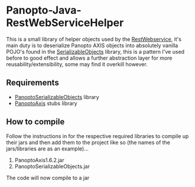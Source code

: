 Panopto-Java-RestWebServiceHelper
=================================

This is a small library of helper objects used by the [RestWebservice](https://github.com/andmar8/Panopto-Java-RestWebService), it's main duty is to deserialize Panopto AXIS objects into absolutely vanilla POJO's found in the [SerializableObjects](https://github.com/andmar8/Panopto-Java-SerializableObjects) library, this is a pattern I've used before to good effect and allows a further abstraction layer for more reusability/extensibility, some may find it overkill however.

Requirements
------------

* [PanoptoSerializableObjects](https://github.com/andmar8/Panopto-Java-SerializableObjects) library
* [PanoptoAxis](https://github.com/andmar8/Panopto-Java-Axis) stubs library

How to compile
--------------

Follow the instructions in for the respective required libraries to compile up their jars and then add them to the project like so (the names of the jars/libraries are as an example)...

1. PanoptoAxis1.6.2.jar
2. PanoptoSerializableObjects.jar

The code will now compile to a jar